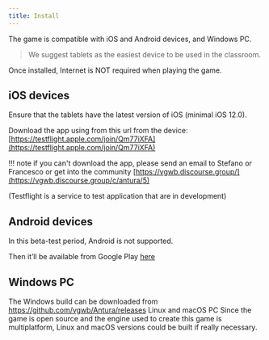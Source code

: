 ```yaml
---
title: Install
---
```


The game is compatible with iOS and Android devices, and Windows PC.

> We suggest tablets as the easiest device to be used in the classroom.

Once installed, Internet is NOT required when playing the game.

## iOS devices

Ensure that the tablets have the latest version of iOS (minimal iOS 12.0).  

Download the app using from this url from the device: [https://testflight.apple.com/join/Qm77iXFA](https://testflight.apple.com/join/Qm77iXFA)

!!! note
    if you can't download the app, please send an email to Stefano or Francesco or get into the community [https://vgwb.discourse.group/](https://vgwb.discourse.group/c/antura/5)

(Testflight is a service to test application that are in development)

## Android devices
In this beta-test period, Android is not supported.

Then it’ll be available from Google Play [here](https://play.google.com/store/apps/details?id=org.eduapp4syria.antura)

## Windows PC
The Windows build can be downloaded from https://github.com/vgwb/Antura/releases
Linux and macOS PC
Since the game is open source and the engine used to create this game is multiplatform, Linux and macOS versions could be built if really necessary.
